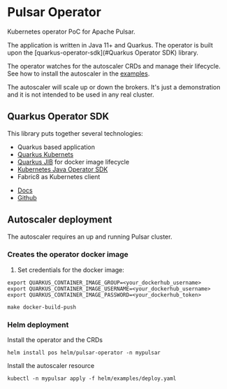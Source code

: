 # Pulsar Operator

Kubernetes operator PoC for Apache Pulsar.

The application is written in Java 11+ and Quarkus. 
The operator is built upon the [quarkus-operator-sdk](#Quarkus Operator SDK) library.

The operator watches for the autoscaler CRDs and manage their lifecycle.
See how to install the autoscaler in the [examples](/helm/examples).

The autoscaler will scale up or down the brokers. It's just a demonstration and it is not intended to be used in any real cluster.

## Quarkus Operator SDK
This library puts together several technologies:
* Quarkus based application
* [Quarkus Kubernets](https://quarkus.io/guides/deploying-to-kubernetes)
* [Quarkus JIB](https://quarkus.io/guides/container-image#container-image-options) for docker image lifecycle
* [Kubernetes Java Operator SDK](https://javaoperatorsdk.io/)
* Fabric8 as Kubernetes client

 - [Docs](https://quarkiverse.github.io/quarkiverse-docs/quarkus-operator-sdk/dev/index.html) 
 - [Github](https://github.com/quarkiverse/quarkus-operator-sdk)


## Autoscaler deployment
The autoscaler requires an up and running Pulsar cluster.

### Creates the operator docker image
1. Set credentials for the docker image: 
```
export QUARKUS_CONTAINER_IMAGE_GROUP=<your_dockerhub_username>
export QUARKUS_CONTAINER_IMAGE_USERNAME=<your_dockerhub_username>
export QUARKUS_CONTAINER_IMAGE_PASSWORD=<your_dockerhub_token>

make docker-build-push
```

### Helm deployment
Install the operator and the CRDs
```
helm install pos helm/pulsar-operator -n mypulsar
```
Install the autoscaler resource
```
kubectl -n mypulsar apply -f helm/examples/deploy.yaml 
```